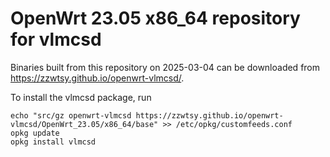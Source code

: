 OpenWrt 23.05 x86_64 repository for vlmcsd
========

Binaries built from this repository on 2025-03-04 can be downloaded from <https://zzwtsy.github.io/openwrt-vlmcsd/>.

To install the vlmcsd package, run

```
echo "src/gz openwrt-vlmcsd https://zzwtsy.github.io/openwrt-vlmcsd/OpenWrt_23.05/x86_64/base" >> /etc/opkg/customfeeds.conf
opkg update
opkg install vlmcsd
```
